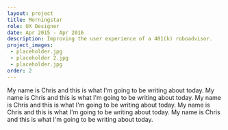 ```yaml
---
layout: project
title: Morningstar
role: UX Designer
date: Apr 2015 - Apr 2016 
description: Improving the user experience of a 401(k) roboadvisor. 
project_images: 
 - placeholder.jpg
 - placeholder 2.jpg
 - placeholder.jpg
order: 2
---
```



My name is Chris and this is what I'm going to be writing about today. My name is Chris and this is what I'm going to be writing about today. My name is Chris and this is what I'm going to be writing about today. My name is Chris and this is what I'm going to be writing about today. My name is Chris and this is what I'm going to be writing about today.

